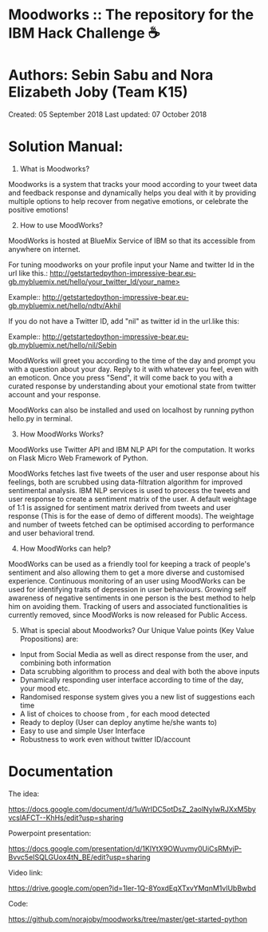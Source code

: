 # Moodworks :: The repository for the IBM Hack Challenge :coffee:
# Authors: Sebin Sabu and Nora Elizabeth Joby (Team K15)
Created: 05 September 2018
Last updated: 07 October 2018

# Solution Manual:

1. What is Moodworks?

Moodworks is a system that tracks your mood according to your tweet data and feedback response and dynamically helps you deal with it by providing multiple options to help recover from negative emotions, or celebrate the positive emotions!

2. How to use MoodWorks?

MoodWorks is hosted at BlueMix Service of IBM so that its accessible from anywhere on internet.

For tuning moodworks on your profile input your Name and twitter Id in the url like this.:
http://getstartedpython-impressive-bear.eu-gb.mybluemix.net/hello/your_twitter_Id/your_name>

Example:: http://getstartedpython-impressive-bear.eu-gb.mybluemix.net/hello/ndtv/Akhil

If you do not have a Twitter ID, add "nil" as twitter id in the url.like this:

Example:: http://getstartedpython-impressive-bear.eu-gb.mybluemix.net/hello/nil/Sebin

MoodWorks will greet you according to the time of the day and prompt you with a question about your day. Reply to it with whatever you feel, even with an emoticon. Once you press "Send", it will come back to you with a curated response by understanding about your emotional state from twitter account and your response.

MoodWorks can also be installed and used on localhost by running python hello.py in terminal.

3. How MoodWorks Works?

MoodWorks use Twitter API and IBM NLP API for the computation. It works on Flask Micro Web Framework of Python.

MoodWorks fetches last five tweets of the user and user response about his feelings, both are scrubbed using data-filtration algorithm for improved sentimental analysis. IBM NLP services is used to process the tweets and user response to create a sentiment matrix of the user. A default weightage of 1:1 is assigned for sentiment matrix derived from tweets and user response (This is for the ease of demo of different moods).
The weightage and number of tweets fetched can be optimised according to performance and user behavioral trend.

4. How MoodWorks can help?

MoodWorks can be used as a friendly tool for keeping a track of people's sentiment and also allowing them to get a more diverse and customised  experience. Continuous monitoring of an user using MoodWorks can be used for identifying traits of depression in user behaviours. Growing self awareness of negative sentiments in one person is the best method to help him on avoiding them.
Tracking of users and associated functionalities is currently removed, since MoodWorks is now released for Public Access.

5. What is special about Moodworks?
Our Unique Value points (Key Value Propositions) are:
* Input from Social Media as well as direct response from the user, and combining both information
* Data scrubbing algorithm to process and deal with both the above inputs
* Dynamically responding user interface according to time of the day, your mood etc.
* Randomised response system gives you a new list of suggestions each time
* A list of choices to choose from , for each mood detected
* Ready to deploy (User can deploy anytime he/she wants to)
* Easy to use and simple User Interface
* Robustness to work even without twitter ID/account


# Documentation

The idea:

https://docs.google.com/document/d/1uWrIDC5otDsZ_2aolNyIwRJXxM5byvcslAFCT--KhHs/edit?usp=sharing

Powerpoint presentation:

https://docs.google.com/presentation/d/1KlYtX9OWuvmy0UiCsRMvjP-Bvvc5eISQLGUox4tN_BE/edit?usp=sharing

Video link:

https://drive.google.com/open?id=1ler-1Q-8YoxdEqXTxvYMqnM1vlUbBwbd

Code:

https://github.com/norajoby/moodworks/tree/master/get-started-python
